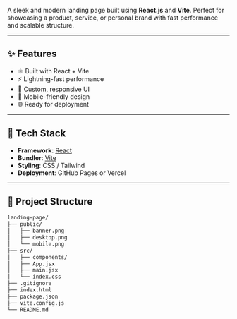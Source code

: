 A sleek and modern landing page built using **React.js** and **Vite**. Perfect for showcasing a product, service, or personal brand with fast performance and scalable structure.

---

## ✨ Features

- ⚛️ Built with React + Vite
- ⚡ Lightning-fast performance
- 🎨 Custom, responsive UI
- 📱 Mobile-friendly design
- 🌐 Ready for deployment

---

## 🧱 Tech Stack

- **Framework**: [React](https://reactjs.org/)
- **Bundler**: [Vite](https://vitejs.dev/)
- **Styling**: CSS / Tailwind
- **Deployment**: GitHub Pages or Vercel

---

## 📁 Project Structure

```bash
landing-page/
├── public/
│   ├── banner.png
│   ├── desktop.png
│   └── mobile.png
├── src/
│   ├── components/
│   ├── App.jsx
│   ├── main.jsx
│   └── index.css
├── .gitignore
├── index.html
├── package.json
├── vite.config.js
└── README.md
